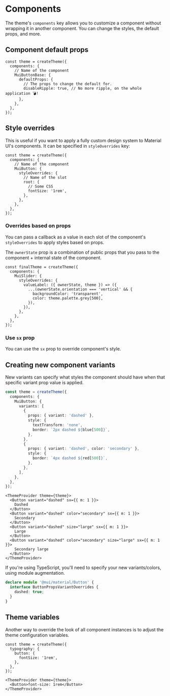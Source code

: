 # Components

The theme's `components` key allows you to customize a component without wrapping it in another component. You can change the styles, the default props, and more.

## Component default props

```tsx
const theme = createTheme({
  components: {
    // Name of the component
    MuiButtonBase: {
      defaultProps: {
        // The props to change the default for.
        disableRipple: true, // No more ripple, on the whole application 💣!
      },
    },
  },
});
```


## Style overrides

This is useful if you want to apply a fully custom design system to Material UI's components. It can be specified in `styleOverrides` key:

```tsx
const theme = createTheme({
  components: {
    // Name of the component
    MuiButton: {
      styleOverrides: {
        // Name of the slot
        root: {
          // Some CSS
          fontSize: '1rem',
        },
      },
    },
  },
});
```

### Overrides based on props

You can pass a callback as a value in each slot of the component's `styleOverrides` to apply styles based on props.

The `ownerState` prop is a combination of public props that you pass to the component + internal state of the component.

```tsx
const finalTheme = createTheme({
  components: {
    MuiSlider: {
      styleOverrides: {
        valueLabel: ({ ownerState, theme }) => ({
          ...(ownerState.orientation === 'vertical' && {
            backgroundColor: 'transparent',
            color: theme.palette.grey[500],
          }),
        }),
      },
    },
  },
});
```

### Use `sx` prop

You can use the `sx` prop to override component's style.


## Creating new component variants

New variants can specify what styles the component should have when that specific variant prop value is applied.

```ts
const theme = createTheme({
  components: {
    MuiButton: {
      variants: [
        {
          props: { variant: 'dashed' },
          style: {
            textTransform: 'none',
            border: `2px dashed ${blue[500]}`,
          },
        },
        {
          props: { variant: 'dashed', color: 'secondary' },
          style: {
            border: `4px dashed ${red[500]}`,
          },
        },
      ],
    },
  },
});
```

```tsx
<ThemeProvider theme={theme}>
  <Button variant="dashed" sx={{ m: 1 }}>
    Dashed
  </Button>
  <Button variant="dashed" color="secondary" sx={{ m: 1 }}>
    Secondary
  </Button>
  <Button variant="dashed" size="large" sx={{ m: 1 }}>
    Large
  </Button>
  <Button variant="dashed" color="secondary" size="large" sx={{ m: 1 }}>
    Secondary large
  </Button>
</ThemeProvider>
```

If you're using TypeScript, you'll need to specify your new variants/colors, using module augmentation.

```ts
declare module '@mui/material/Button' {
  interface ButtonPropsVariantOverrides {
    dashed: true;
  }
}
```


## Theme variables

Another way to override the look of all component instances is to adjust the theme configuration variables.

```tsx
const theme = createTheme({
  typography: {
    button: {
      fontSize: '1rem',
    },
  },
});

<ThemeProvider theme={theme}>
  <Button>font-size: 1rem</Button>
</ThemeProvider>
```
